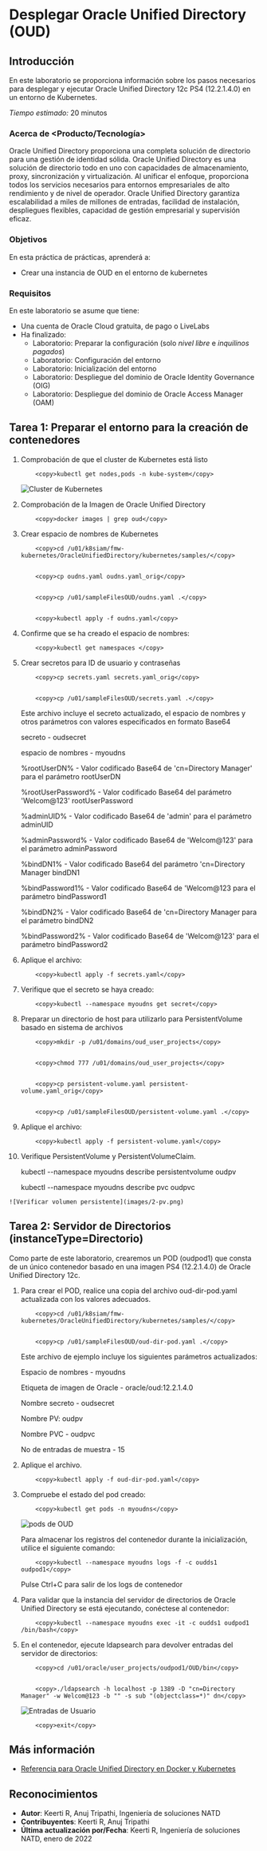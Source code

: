 # Desplegar Oracle Unified Directory (OUD)

## Introducción

En este laboratorio se proporciona información sobre los pasos necesarios para desplegar y ejecutar Oracle Unified Directory 12c PS4 (12.2.1.4.0) en un entorno de Kubernetes.

_Tiempo estimado:_ 20 minutos

### Acerca de <Producto/Tecnología>

Oracle Unified Directory proporciona una completa solución de directorio para una gestión de identidad sólida. Oracle Unified Directory es una solución de directorio todo en uno con capacidades de almacenamiento, proxy, sincronización y virtualización. Al unificar el enfoque, proporciona todos los servicios necesarios para entornos empresariales de alto rendimiento y de nivel de operador. Oracle Unified Directory garantiza escalabilidad a miles de millones de entradas, facilidad de instalación, despliegues flexibles, capacidad de gestión empresarial y supervisión eficaz.

### Objetivos

En esta práctica de prácticas, aprenderá a:

*   Crear una instancia de OUD en el entorno de kubernetes

### Requisitos

En este laboratorio se asume que tiene:

*   Una cuenta de Oracle Cloud gratuita, de pago o LiveLabs
*   Ha finalizado:
    *   Laboratorio: Preparar la configuración (solo _nivel libre_ e _inquilinos pagados_)
    *   Laboratorio: Configuración del entorno
    *   Laboratorio: Inicialización del entorno
    *   Laboratorio: Despliegue del dominio de Oracle Identity Governance (OIG)
    *   Laboratorio: Despliegue del dominio de Oracle Access Manager (OAM)

## Tarea 1: Preparar el entorno para la creación de contenedores

1.  Comprobación de que el cluster de Kubernetes está listo
    
        	<copy>kubectl get nodes,pods -n kube-system</copy>
        
    
    ![Cluster de Kubernetes](images/1-kube.png)
    
2.  Comprobación de la Imagen de Oracle Unified Directory
    
        	<copy>docker images | grep oud</copy>
        
3.  Crear espacio de nombres de Kubernetes
    
        	<copy>cd /u01/k8siam/fmw-kubernetes/OracleUnifiedDirectory/kubernetes/samples/</copy>
        
    
        	<copy>cp oudns.yaml oudns.yaml_orig</copy>
        
    
        	<copy>cp /u01/sampleFilesOUD/oudns.yaml .</copy>
        
    
        	<copy>kubectl apply -f oudns.yaml</copy>
        
4.  Confirme que se ha creado el espacio de nombres:
    
        	<copy>kubectl get namespaces </copy>
        
5.  Crear secretos para ID de usuario y contraseñas
    
        	<copy>cp secrets.yaml secrets.yaml_orig</copy>
        
    
        	<copy>cp /u01/sampleFilesOUD/secrets.yaml .</copy>
        
    
    Este archivo incluye el secreto actualizado, el espacio de nombres y otros parámetros con valores especificados en formato Base64
    
    secreto - oudsecret
    
    espacio de nombres - myoudns
    
    %rootUserDN% - Valor codificado Base64 de 'cn=Directory Manager' para el parámetro rootUserDN
    
    %rootUserPassword% - Valor codificado Base64 del parámetro 'Welcom@123' rootUserPassword
    
    %adminUID% - Valor codificado Base64 de 'admin' para el parámetro adminUID
    
    %adminPassword% - Valor codificado Base64 de 'Welcom@123' para el parámetro adminPassword
    
    %bindDN1% - Valor codificado Base64 del parámetro 'cn=Directory Manager bindDN1
    
    %bindPassword1% - Valor codificado Base64 de 'Welcom@123 para el parámetro bindPassword1
    
    %bindDN2% - Valor codificado Base64 de 'cn=Directory Manager para el parámetro bindDN2
    
    %bindPassword2% - Valor codificado Base64 de 'Welcom@123' para el parámetro bindPassword2
    
6.  Aplique el archivo:
    
        	<copy>kubectl apply -f secrets.yaml</copy>
        
7.  Verifique que el secreto se haya creado:
    
        	<copy>kubectl --namespace myoudns get secret</copy>
        
8.  Preparar un directorio de host para utilizarlo para PersistentVolume basado en sistema de archivos
    
        	<copy>mkdir -p /u01/domains/oud_user_projects</copy>
        
    
        	<copy>chmod 777 /u01/domains/oud_user_projects</copy>
        
    
        	<copy>cp persistent-volume.yaml persistent-volume.yaml_orig</copy>
        
    
        	<copy>cp /u01/sampleFilesOUD/persistent-volume.yaml .</copy>
        
9.  Aplique el archivo:
    
        	<copy>kubectl apply -f persistent-volume.yaml</copy>
        
10.  Verifique PersistentVolume y PersistentVolumeClaim.
    
        <copy>kubectl --namespace myoudns describe persistentvolume oudpv</copy>
        
    
        <copy>kubectl --namespace myoudns describe pvc oudpvc</copy>
        
    
    ![Verificar volumen persistente](images/2-pv.png)
    

## Tarea 2: Servidor de Directorios (instanceType=Directorio)

Como parte de este laboratorio, crearemos un POD (oudpod1) que consta de un único contenedor basado en una imagen PS4 (12.2.1.4.0) de Oracle Unified Directory 12c.

1.  Para crear el POD, realice una copia del archivo oud-dir-pod.yaml actualizada con los valores adecuados.
    
        	<copy>cd /u01/k8siam/fmw-kubernetes/OracleUnifiedDirectory/kubernetes/samples/</copy>
        
    
        	<copy>cp /u01/sampleFilesOUD/oud-dir-pod.yaml .</copy>
        
    
    Este archivo de ejemplo incluye los siguientes parámetros actualizados:
    
    Espacio de nombres - myoudns
    
    Etiqueta de imagen de Oracle - oracle/oud:12.2.1.4.0
    
    Nombre secreto - oudsecret
    
    Nombre PV: oudpv
    
    Nombre PVC - oudpvc
    
    No de entradas de muestra - 15
    
2.  Aplique el archivo.
    
        	<copy>kubectl apply -f oud-dir-pod.yaml</copy>
        
3.  Compruebe el estado del pod creado:
    
        	<copy>kubectl get pods -n myoudns</copy>
        
    
    ![pods de OUD](images/3-pods.png)
    
    Para almacenar los registros del contenedor durante la inicialización, utilice el siguiente comando:
    
        	<copy>kubectl --namespace myoudns logs -f -c oudds1 oudpod1</copy>
        
    
    Pulse Ctrl+C para salir de los logs de contenedor
    
4.  Para validar que la instancia del servidor de directorios de Oracle Unified Directory se está ejecutando, conéctese al contenedor:
    
        	<copy>kubectl --namespace myoudns exec -it -c oudds1 oudpod1 /bin/bash</copy>
        
5.  En el contenedor, ejecute ldapsearch para devolver entradas del servidor de directorios:
    
        	<copy>cd /u01/oracle/user_projects/oudpod1/OUD/bin</copy>
        
    
        	<copy>./ldapsearch -h localhost -p 1389 -D "cn=Directory Manager" -w Welcom@123 -b "" -s sub "(objectclass=*)" dn</copy>
        
    
    ![Entradas de Usuario](images/4-oud.png)
    
        	<copy>exit</copy>
        

## Más información

*   [Referencia para Oracle Unified Directory en Docker y Kubernetes](https://docs.oracle.com/en/middleware/idm/access-manager/12.2.1.4/oamkd/overview.html#GUID-38F207C8-E648-4A79-8205-942DAD5F674A)

## Reconocimientos

*   **Autor**: Keerti R, Anuj Tripathi, Ingeniería de soluciones NATD
*   **Contribuyentes**: Keerti R, Anuj Tripathi
*   **Última actualización por/Fecha**: Keerti R, Ingeniería de soluciones NATD, enero de 2022